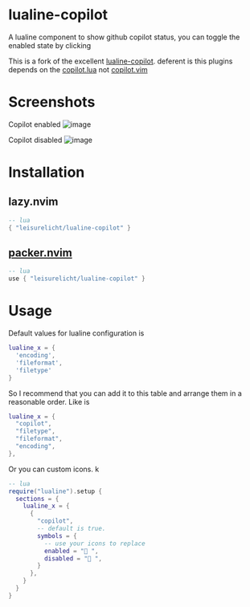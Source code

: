 # lualine-copilot

A lualine component to show github copilot status,
you can toggle the enabled state by clicking

This is a fork of the excellent [lualine-copilot](https://github.com/ofseed/lualine-copilot).
deferent is this plugins depends on the [copilot.lua](https://github.com/zbirenbaum/copilot.lua) not [copilot.vim](https://github.com/github/copilot.vim)

# Screenshots

Copilot enabled
![image](https://user-images.githubusercontent.com/8042345/241569989-57d59b92-3699-459a-a62a-ac37648a6b28.png)

Copilot disabled
![image](https://user-images.githubusercontent.com/8042345/241570024-2d81178b-a97e-4cdc-a72d-3093acb15005.png)

# Installation

## lazy.nvim

```lua
-- lua
{ "leisurelicht/lualine-copilot" }
```

## [packer.nvim](https://github.com/wbthomason/packer.nvim)
```lua
-- lua
use { "leisurelicht/lualine-copilot" }
```

# Usage
Default values for lualine configuration is
```lua
lualine_x = {
  'encoding',
  'fileformat',
  'filetype'
}
```
So I recommend that you can add it to this table and arrange them in a reasonable order.
Like is
```lua
lualine_x = {
  "copilot",
  "filetype",
  "fileformat",
  "encoding",
},
```

Or you can custom icons.
k
```lua
-- lua
require("lualine").setup {
  sections = {
    lualine_x = {
      {
        "copilot",
        -- default is true.
        symbols = {
          -- use your icons to replace
          enabled = " ",
          disabled = " ",
        }
      },
    }
  }
}
```
